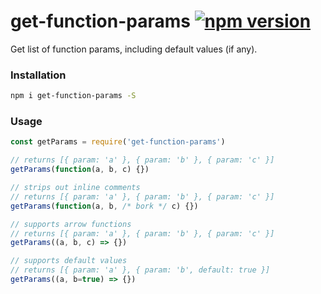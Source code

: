 # get-function-params [![npm version](https://badge.fury.io/js/get-function-params.svg)](https://badge.fury.io/js/get-function-params)

Get list of function params, including default values (if any).

### Installation

```bash
npm i get-function-params -S
```

### Usage

```js
const getParams = require('get-function-params')

// returns [{ param: 'a' }, { param: 'b' }, { param: 'c' }]
getParams(function(a, b, c) {})

// strips out inline comments
// returns [{ param: 'a' }, { param: 'b' }, { param: 'c' }]
getParams(function(a, b, /* bork */ c) {})

// supports arrow functions
// returns [{ param: 'a' }, { param: 'b' }, { param: 'c' }]
getParams((a, b, c) => {})

// supports default values
// returns [{ param: 'a' }, { param: 'b', default: true }]
getParams((a, b=true) => {})
```